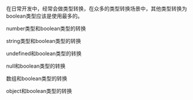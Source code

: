 在日常开发中，经常会做类型转换，在众多的类型转换场景中，其他类型转换为boolean类型应该是使用最多的。

number类型和boolean类型的转换

string类型和boolean类型的转换

undefined和boolean类型的转换

null和boolean类型的转换

数组和boolean类型的转换

object和boolean类型的转换